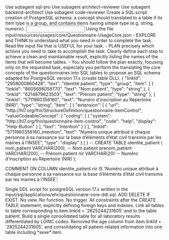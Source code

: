 <subagent>
Use subagent sql-pro
Use subagent architect-reviewer
Use subagent backend-architect
Use subagent code-reviewer
</subagent>

<goal>
Create a SQL script creation of PostgreSQL schema: a concept should translated to a table if its item type is a group, and contains items having simple type (e.g. string, numeric).
</goal>

<input>
Using the file input/resources/usages/core/Questionnaire-UsageCore.json
</input>

<tasks>
- EXPLORE and THINK to understand what you need in order to complete the task. Read the input file that is USEFUL for your task.
- PLAN precisely which actions you need to take to accomplish the task. Clearly define each step to achieve a clean and maintainable result, explicitly listing the names of the items that will become tables.
- You should follow the plan exactly, focusing only on the requested task, especially you perform the translating the core concepts of the questionnaires into SQL tables to propose an SQL schema adapted for PostgreSQL version 17.x (create table DLL).
</taks>

<example-input-json>
{
          "linkId": "2958000860428",
          "text": "Identité patient",
          "type": "group",
          "item": [
            {
              "linkId": "8605698058770",
              "text": "Nom patient",
              "type": "string"
            },
            {
              "linkId": "6214879623503",
              "text": "Prénom patient",
              "type": "string"
            },
            {
              "linkId": "5711960356160",
              "text": "Numéro d'inscription au Répertoire (NIR)",
              "type": "string",
              "item": [
                {
                  "extension": [
                    {
                      "url": "http://hl7.org/fhir/StructureDefinition/questionnaire-itemControl",
                      "valueCodeableConcept": {
                        "coding": [
                          {
                            "system": "http://hl7.org/fhir/questionnaire-item-control",
                            "code": "help",
                            "display": "Help-Button"
                          }
                        ],
                        "text": "Intention"
                      }
                    }
                  ],
                  "linkId": "5711960356160_intention",
                  "text": "Numéro unique attribué à chaque personne à sa naissance sur la base d’éléments d’état civil transmis par les mairies à l’INSEE",
                  "type": "display"
                }
              ]
            }
</exemple-input-json>
<exemple-output-sql>
-- 
CREATE TABLE identite_patient (
    nom_patient VARCHAR(200), -- Nom patient
    prenom_patient VARCHAR(200), -- Prénom patient
    nir VARCHAR(20) -- Numéro d'inscription au Répertoire (NIR)
);

COMMENT ON COLUMN identite_patient.nir IS 'Numéro unique attribué à chaque personne à sa naissance sur la base d’éléments d’état civil transmis par les mairies à l’INSEE';
</example-output-json>

<expected-output>
Single DDL script for postgreSQL version 17.x written in the input/sql/applications/ehr/questionnaire-core-ddl.sql.
ADD DELETE IF EXIST. No view. No function. No trigger.
All constraints after the CREATE TABLE statement, explicitly defining foreign keys and indexes.
Link all tables to table corresponding to item.linkId = '2825244231605' and to the table patient.
Build a single consolidated table for all laboratory results differentiated by LOINC codes.
Removed the age column from item.linkId = '2825244231605', and consolidating all patient-related information into one table including *sexe* item.
</expected-output>